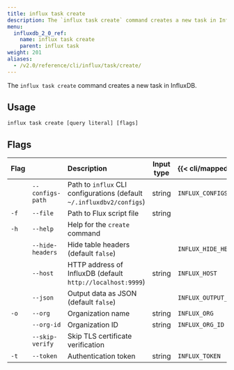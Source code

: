 ```yaml
---
title: influx task create
description: The `influx task create` command creates a new task in InfluxDB.
menu:
  influxdb_2_0_ref:
    name: influx task create
    parent: influx task
weight: 201
aliases:
  - /v2.0/reference/cli/influx/task/create/
---
```


The `influx task create` command creates a new task in InfluxDB.

## Usage
```
influx task create [query literal] [flags]
```

## Flags
| Flag |                  | Description                                                           | Input type | {{< cli/mapped >}}    |
|:---- |:---              |:-----------                                                           |:----------:|:--------------------- |
|      | `--configs-path` | Path to `influx` CLI configurations (default `~/.influxdbv2/configs`) | string     |`INFLUX_CONFIGS_PATH`  |
| `-f` | `--file`         | Path to Flux script file                                              | string     |                       |
| `-h` | `--help`         | Help for the `create` command                                         |            |                       |
|      | `--hide-headers` | Hide table headers (default `false`)                                  |            | `INFLUX_HIDE_HEADERS` |
|      | `--host`         | HTTP address of InfluxDB (default `http://localhost:9999`)            | string     | `INFLUX_HOST`         |
|      | `--json`         | Output data as JSON (default `false`)                                 |            | `INFLUX_OUTPUT_JSON`  |
| `-o` | `--org`          | Organization name                                                     | string     | `INFLUX_ORG`          |
|      | `--org-id`       | Organization ID                                                       | string     | `INFLUX_ORG_ID`       |
|      | `--skip-verify`  | Skip TLS certificate verification                                     |            |                       |
| `-t` | `--token`        | Authentication token                                                  | string     | `INFLUX_TOKEN`        |

